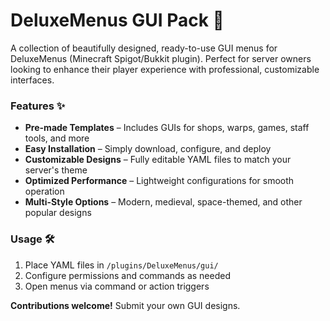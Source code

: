 
# DeluxeMenus GUI Pack 🎨  

A collection of beautifully designed, ready-to-use GUI menus for DeluxeMenus (Minecraft Spigot/Bukkit plugin). Perfect for server owners looking to enhance their player experience with professional, customizable interfaces.

### Features ✨  
- **Pre-made Templates** – Includes GUIs for shops, warps, games, staff tools, and more  
- **Easy Installation** – Simply download, configure, and deploy  
- **Customizable Designs** – Fully editable YAML files to match your server's theme  
- **Optimized Performance** – Lightweight configurations for smooth operation  
- **Multi-Style Options** – Modern, medieval, space-themed, and other popular designs  

### Usage 🛠️  
1. Place YAML files in `/plugins/DeluxeMenus/gui/`  
2. Configure permissions and commands as needed  
3. Open menus via command or action triggers  

**Contributions welcome!** Submit your own GUI designs.  

